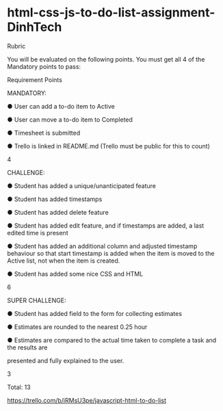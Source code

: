 # html-css-js-to-do-list-assignment-DinhTech

Rubric

You will be evaluated on the following points. You must get all 4 of the Mandatory points to
pass:

Requirement Points

MANDATORY:

● User can add a to-do item to Active

● User can move a to-do item to Completed

● Timesheet is submitted

● Trello is linked in README.md (Trello must be public for this to count)

4

CHALLENGE:

● Student has added a unique/unanticipated feature

● Student has added timestamps

● Student has added delete feature

● Student has added edit feature, and if timestamps are added, a last edited time is present

● Student has added an additional column and adjusted timestamp behaviour so that start
timestamp is added when the item is moved to the Active list, not when the item is created.

● Student has added some nice CSS and HTML

6

SUPER CHALLENGE:

● Student has added field to the form for collecting estimates

● Estimates are rounded to the nearest 0.25 hour

● Estimates are compared to the actual time taken to complete a task and the results are

presented and fully explained to the user.

3

Total: 13


https://trello.com/b/iRMsU3pe/javascript-html-to-do-list
